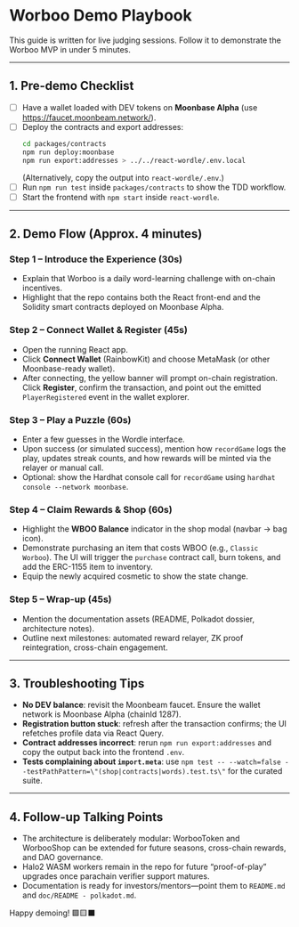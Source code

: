 # Worboo Demo Playbook

This guide is written for live judging sessions. Follow it to demonstrate the Worboo MVP in under 5 minutes.

---

## 1. Pre-demo Checklist

- [ ] Have a wallet loaded with DEV tokens on **Moonbase Alpha** (use https://faucet.moonbeam.network/).
- [ ] Deploy the contracts and export addresses:
  ```bash
  cd packages/contracts
  npm run deploy:moonbase
  npm run export:addresses > ../../react-wordle/.env.local
  ```
  (Alternatively, copy the output into `react-wordle/.env`.)
- [ ] Run `npm run test` inside `packages/contracts` to show the TDD workflow.
- [ ] Start the frontend with `npm start` inside `react-wordle`.

---

## 2. Demo Flow (Approx. 4 minutes)

### Step 1 – Introduce the Experience (30s)
- Explain that Worboo is a daily word-learning challenge with on-chain incentives.
- Highlight that the repo contains both the React front-end and the Solidity smart contracts deployed on Moonbase Alpha.

### Step 2 – Connect Wallet & Register (45s)
- Open the running React app.
- Click **Connect Wallet** (RainbowKit) and choose MetaMask (or other Moonbase-ready wallet).
- After connecting, the yellow banner will prompt on-chain registration. Click **Register**, confirm the transaction, and point out the emitted `PlayerRegistered` event in the wallet explorer.

### Step 3 – Play a Puzzle (60s)
- Enter a few guesses in the Wordle interface.
- Upon success (or simulated success), mention how `recordGame` logs the play, updates streak counts, and how rewards will be minted via the relayer or manual call.
- Optional: show the Hardhat console call for `recordGame` using `hardhat console --network moonbase`.

### Step 4 – Claim Rewards & Shop (60s)
- Highlight the **WBOO Balance** indicator in the shop modal (navbar → bag icon).
- Demonstrate purchasing an item that costs WBOO (e.g., `Classic Worboo`). The UI will trigger the `purchase` contract call, burn tokens, and add the ERC-1155 item to inventory.
- Equip the newly acquired cosmetic to show the state change.

### Step 5 – Wrap-up (45s)
- Mention the documentation assets (README, Polkadot dossier, architecture notes).
- Outline next milestones: automated reward relayer, ZK proof reintegration, cross-chain engagement.

---

## 3. Troubleshooting Tips

- **No DEV balance**: revisit the Moonbeam faucet. Ensure the wallet network is Moonbase Alpha (chainId 1287).
- **Registration button stuck**: refresh after the transaction confirms; the UI refetches profile data via React Query.
- **Contract addresses incorrect**: rerun `npm run export:addresses` and copy the output back into the frontend `.env`.
- **Tests complaining about `import.meta`**: use `npm test -- --watch=false --testPathPattern=\"(shop|contracts|words).test.ts\"` for the curated suite.

---

## 4. Follow-up Talking Points

- The architecture is deliberately modular: WorbooToken and WorbooShop can be extended for future seasons, cross-chain rewards, and DAO governance.
- Halo2 WASM workers remain in the repo for future “proof-of-play” upgrades once parachain verifier support matures.
- Documentation is ready for investors/mentors—point them to `README.md` and `doc/README - polkadot.md`.

Happy demoing! 🟩🟨⬛

